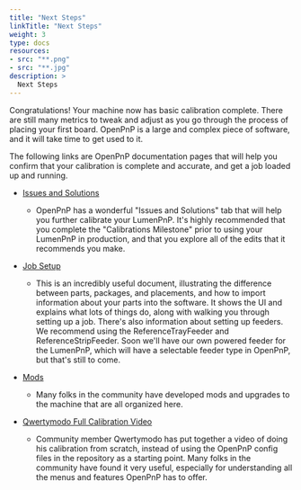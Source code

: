 ```yaml
---
title: "Next Steps"
linkTitle: "Next Steps"
weight: 3
type: docs
resources:
- src: "**.png"
- src: "**.jpg"
description: >
  Next Steps
---
```


Congratulations! Your machine now has basic calibration complete. There are still many metrics to tweak and adjust as you go through the process of placing your first board. OpenPnP is a large and complex piece of software, and it will take time to get used to it.

The following links are OpenPnP documentation pages that will help you confirm that your calibration is complete and accurate, and get a job loaded up and running.

* [Issues and Solutions](https://github.com/openpnp/openpnp/wiki/Issues-and-Solutions)
  * OpenPnP has a wonderful "Issues and Solutions" tab that will help you further calibrate your LumenPnP. It's highly recommended that you complete the "Calibrations Milestone" prior to using your LumenPnP in production, and that you explore all of the edits that it recommends you make.

* [Job Setup](https://github.com/openpnp/openpnp/wiki/User-Manual#job-setup)
  * This is an incredibly useful document, illustrating the difference between parts, packages, and placements, and how to import information about your parts into the software. It shows the UI and explains what lots of things do, along with walking you through setting up a job. There's also information about setting up feeders. We recommend using the ReferenceTrayFeeder and ReferenceStripFeeder. Soon we'll have our own powered feeder for the LumenPnP, which will have a selectable feeder type in OpenPnP, but that's still to come.

* [Mods](https://mods.opulo.io/)
  * Many folks in the community have developed mods and upgrades to the machine that are all organized here.

* [Qwertymodo Full Calibration Video](https://www.youtube.com/watch?v=vuFalyzcCZA)
  * Community member Qwertymodo has put together a video of doing his calibration from scratch, instead of using the OpenPnP config files in the repository as a starting point. Many folks in the community have found it very useful, especially for understanding all the menus and features OpenPnP has to offer.